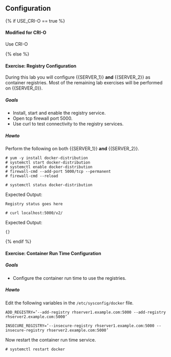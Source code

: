 ## Configuration

{% if USE_CRI-O == true %}

#### Modified for CRI-O
Use CRI-O

{% else %}

#### Exercise: Registry Configuration
During this lab you will configure {{SERVER_1}} **and** {{SERVER_2}} as container registries. Most of the remaining lab exercises will be performed on {{SERVER_0}}. 

##### Goals 

* Install, start and enable the registry service.
* Open tcp firewall port 5000. 
* Use curl to test connectivity to the registry services.

##### Howto

Perform the following on both {{SERVER_1}} **and** {{SERVER_2}}.

~~~shell
# yum -y install docker-distribution
# systemctl start docker-distribution
# systemctl enable docker-distribution
# firewall-cmd --add-port 5000/tcp --permanent
# firewall-cmd --reload
~~~
~~~shell
# systemctl status docker-distribution
~~~~
Expected Output:

~~~shell
Registry status goes here
~~~

~~~shell
# curl localhost:5000/v2/
~~~
Expected Output:

~~~shell
{}
~~~~

{% endif %}

#### Exercise: Container Run Time Configuration

##### Goals

* Configure the container run time to use the registries.

##### Howto

Edit the following variables in the `/etc/sysconfig/docker` file.

~~~shell
ADD_REGISTRY=’--add-registry rhserver1.example.com:5000 --add-registry rhserver2.example.com:5000’

INSECURE_REGISTRY=’--insecure-registry rhserver1.example.com:5000 --insecure-registry rhserver2.example.com:5000’
~~~~

Now restart the container run time service.

~~~shell
# systemctl restart docker
~~~
